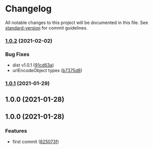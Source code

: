 # Changelog

All notable changes to this project will be documented in this file. See [standard-version](https://github.com/conventional-changelog/standard-version) for commit guidelines.

### [1.0.2](https://github.com/avatarsolucoes/mini-helper/compare/v1.0.1...v1.0.2) (2021-02-02)


### Bug Fixes

* dist v1.0.1 ([91cd63a](https://github.com/avatarsolucoes/mini-helper/commit/91cd63a747dd223d6e6b3ad5c07421e987f0f91d))
* urlEncodeObject types ([b7375d8](https://github.com/avatarsolucoes/mini-helper/commit/b7375d8e79c9cce113ff934e2873befd4191f24e))

### [1.0.1](https://github.com/avatarsolucoes/mini-helper/compare/v1.1.0...v1.0.1) (2021-01-29)

## 1.0.0 (2021-01-28)

## 1.0.0 (2021-01-28)


### Features

* first commit ([825073f](https://github.com/leguass7/helpers/commit/825073fdb09234662bfe4799bd2bce588919d5eb))
